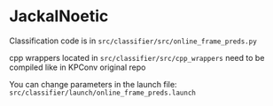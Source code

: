 # JackalNoetic

Classification code is in `src/classifier/src/online_frame_preds.py`

cpp wrappers located in `src/classifier/src/cpp_wrappers` need to be compiled like in KPConv original repo

You can change parameters in the launch file: `src/classifier/launch/online_frame_preds.launch`